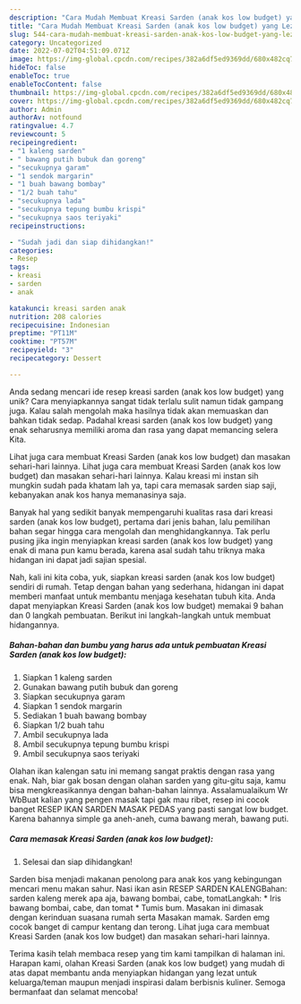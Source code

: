 ```yaml
---
description: "Cara Mudah Membuat Kreasi Sarden (anak kos low budget) yang Lezat"
title: "Cara Mudah Membuat Kreasi Sarden (anak kos low budget) yang Lezat"
slug: 544-cara-mudah-membuat-kreasi-sarden-anak-kos-low-budget-yang-lezat
category: Uncategorized
date: 2022-07-02T04:51:09.071Z
image: https://img-global.cpcdn.com/recipes/382a6df5ed9369dd/680x482cq70/kreasi-sarden-anak-kos-low-budget-foto-resep-utama.jpg
hideToc: false
enableToc: true
enableTocContent: false
thumbnail: https://img-global.cpcdn.com/recipes/382a6df5ed9369dd/680x482cq70/kreasi-sarden-anak-kos-low-budget-foto-resep-utama.jpg
cover: https://img-global.cpcdn.com/recipes/382a6df5ed9369dd/680x482cq70/kreasi-sarden-anak-kos-low-budget-foto-resep-utama.jpg
author: Admin
authorAv: notfound
ratingvalue: 4.7
reviewcount: 5
recipeingredient:
- "1 kaleng sarden"
- " bawang putih bubuk dan goreng"
- "secukupnya garam"
- "1 sendok margarin"
- "1 buah bawang bombay"
- "1/2 buah tahu"
- "secukupnya lada"
- "secukupnya tepung bumbu krispi"
- "secukupnya saos teriyaki"
recipeinstructions:

- "Sudah jadi dan siap dihidangkan!"
categories:
- Resep
tags:
- kreasi
- sarden
- anak

katakunci: kreasi sarden anak 
nutrition: 208 calories
recipecuisine: Indonesian
preptime: "PT11M"
cooktime: "PT57M"
recipeyield: "3"
recipecategory: Dessert

---
```





Anda sedang mencari ide resep kreasi sarden (anak kos low budget) yang unik? Cara menyiapkannya sangat tidak terlalu sulit namun tidak gampang juga. Kalau salah mengolah maka hasilnya tidak akan memuaskan dan bahkan tidak sedap. Padahal kreasi sarden (anak kos low budget) yang enak seharusnya memiliki aroma dan rasa yang dapat memancing selera Kita.





Lihat juga cara membuat Kreasi Sarden (anak kos low budget) dan masakan sehari-hari lainnya. Lihat juga cara membuat Kreasi Sarden (anak kos low budget) dan masakan sehari-hari lainnya. Kalau kreasi mi instan sih mungkin sudah pada khatam lah ya, tapi cara memasak sarden siap saji, kebanyakan anak kos hanya memanasinya saja.

Banyak hal yang sedikit banyak mempengaruhi kualitas rasa dari kreasi sarden (anak kos low budget), pertama dari jenis bahan, lalu pemilihan bahan segar hingga cara mengolah dan menghidangkannya. Tak perlu pusing jika ingin menyiapkan kreasi sarden (anak kos low budget) yang enak di mana pun kamu berada, karena asal sudah tahu triknya maka hidangan ini dapat jadi sajian spesial.






Nah, kali ini kita coba, yuk, siapkan kreasi sarden (anak kos low budget) sendiri di rumah. Tetap dengan bahan yang sederhana, hidangan ini dapat memberi manfaat untuk membantu menjaga kesehatan tubuh kita. Anda dapat menyiapkan Kreasi Sarden (anak kos low budget) memakai 9 bahan dan 0 langkah pembuatan. Berikut ini langkah-langkah untuk membuat hidangannya.

<!--inarticleads1-->

##### Bahan-bahan dan bumbu yang harus ada untuk pembuatan Kreasi Sarden (anak kos low budget):

1. Siapkan 1 kaleng sarden
1. Gunakan  bawang putih bubuk dan goreng
1. Siapkan secukupnya garam
1. Siapkan 1 sendok margarin
1. Sediakan 1 buah bawang bombay
1. Siapkan 1/2 buah tahu
1. Ambil secukupnya lada
1. Ambil secukupnya tepung bumbu krispi
1. Ambil secukupnya saos teriyaki


Olahan ikan kalengan satu ini memang sangat praktis dengan rasa yang enak. Nah, biar gak bosan dengan olahan sarden yang gitu-gitu saja, kamu bisa mengkreasikannya dengan bahan-bahan lainnya. Assalamualaikum Wr WbBuat kalian yang pengen masak tapi gak mau ribet, resep ini cocok banget RESEP IKAN SARDEN MASAK PEDAS yang pasti sangat low budget. Karena bahannya simple ga aneh-aneh, cuma bawang merah, bawang puti. 

<!--inarticleads2-->

##### Cara memasak Kreasi Sarden (anak kos low budget):


1. Selesai dan siap dihidangkan!

Sarden bisa menjadi makanan penolong para anak kos yang kebingungan mencari menu makan sahur. Nasi ikan asin RESEP SARDEN KALENGBahan: sarden kaleng merek apa aja, bawang bombai, cabe, tomatLangkah: * Iris bawang bombai, cabe, dan tomat * Tumis bum. Masakan ini dimasak dengan kerinduan suasana rumah serta Masakan mamak. Sarden emg cocok banget di campur kentang dan terong. Lihat juga cara membuat Kreasi Sarden (anak kos low budget) dan masakan sehari-hari lainnya. 

Terima kasih telah membaca resep yang tim kami tampilkan di halaman ini. Harapan kami, olahan Kreasi Sarden (anak kos low budget) yang mudah di atas dapat membantu anda menyiapkan hidangan yang lezat untuk keluarga/teman maupun menjadi inspirasi dalam berbisnis kuliner. Semoga bermanfaat dan selamat mencoba!
